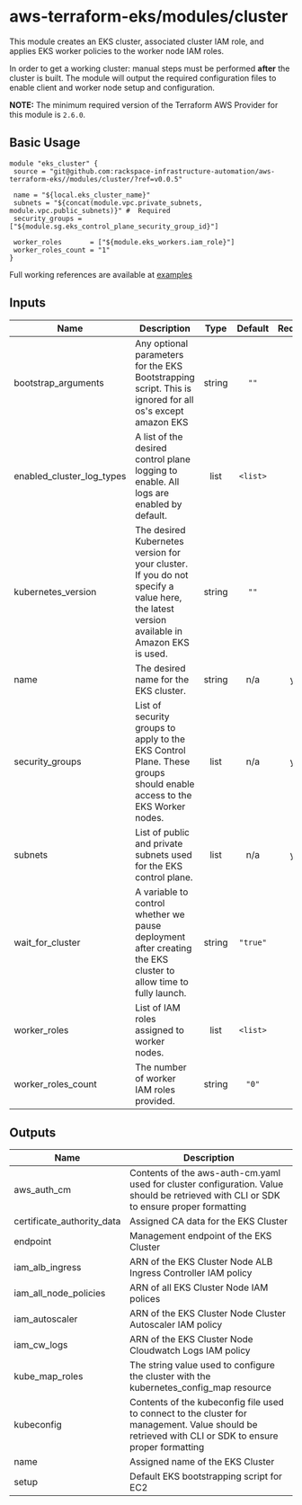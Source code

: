 # aws-terraform-eks/modules/cluster

This module creates an EKS cluster, associated cluster IAM role, and applies EKS worker policies to the worker node IAM roles.

In order to get a working cluster: manual steps must be performed **after** the cluster is built.  The module will output the required configuration files to enable client and worker node setup and configuration.

**NOTE:** The minimum required version of the Terraform AWS Provider for this module is `2.6.0`.

## Basic Usage

```
module "eks_cluster" {
 source = "git@github.com:rackspace-infrastructure-automation/aws-terraform-eks//modules/cluster/?ref=v0.0.5"

 name = "${local.eks_cluster_name}"
 subnets = "${concat(module.vpc.private_subnets, module.vpc.public_subnets)}" #  Required
 security_groups = ["${module.sg.eks_control_plane_security_group_id}"]

 worker_roles       = ["${module.eks_workers.iam_role}"]
 worker_roles_count = "1"
}
```

Full working references are available at [examples](examples)

## Inputs

| Name | Description | Type | Default | Required |
|------|-------------|:----:|:-----:|:-----:|
| bootstrap\_arguments | Any optional parameters for the EKS Bootstrapping script. This is ignored for all os's except amazon EKS | string | `""` | no |
| enabled\_cluster\_log\_types | A list of the desired control plane logging to enable. All logs are enabled by default. | list | `<list>` | no |
| kubernetes\_version | The desired Kubernetes version for your cluster. If you do not specify a value here, the latest version available in Amazon EKS is used. | string | `""` | no |
| name | The desired name for the EKS cluster. | string | n/a | yes |
| security\_groups | List of security groups to apply to the EKS Control Plane.  These groups should enable access to the EKS Worker nodes. | list | n/a | yes |
| subnets | List of public and private subnets used for the EKS control plane. | list | n/a | yes |
| wait\_for\_cluster | A variable to control whether we pause deployment after creating the EKS cluster to allow time to fully launch. | string | `"true"` | no |
| worker\_roles | List of IAM roles assigned to worker nodes. | list | `<list>` | no |
| worker\_roles\_count | The number of worker IAM roles provided. | string | `"0"` | no |

## Outputs

| Name | Description |
|------|-------------|
| aws\_auth\_cm | Contents of the aws-auth-cm.yaml used for cluster configuration.  Value should be retrieved with CLI or SDK to ensure proper formatting |
| certificate\_authority\_data | Assigned CA data for the EKS Cluster |
| endpoint | Management endpoint of the EKS Cluster |
| iam\_alb\_ingress | ARN of the EKS Cluster Node ALB Ingress Controller IAM policy |
| iam\_all\_node\_policies | ARN of all EKS Cluster Node IAM polices |
| iam\_autoscaler | ARN of the EKS Cluster Node Cluster Autoscaler IAM policy |
| iam\_cw\_logs | ARN of the EKS Cluster Node Cloudwatch Logs IAM policy |
| kube\_map\_roles | The string value used to configure the cluster with the kubernetes_config_map resource |
| kubeconfig | Contents of the kubeconfig file used to connect to the cluster for management.  Value should be retrieved with CLI or SDK to ensure proper formatting |
| name | Assigned name of the EKS Cluster |
| setup | Default EKS bootstrapping script for EC2 |

